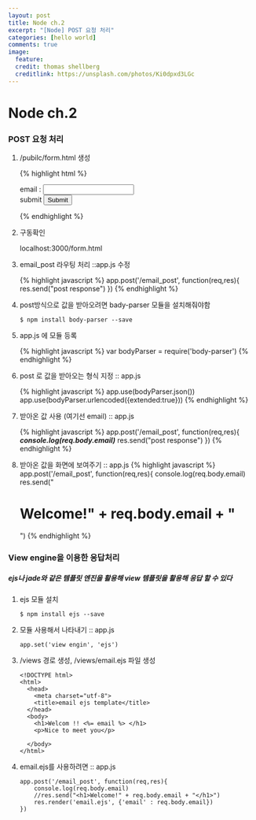 ```yaml
---
layout: post
title: Node ch.2
excerpt: "[Node] POST 요청 처리"
categories: [hello world]
comments: true
image:
  feature:
  credit: thomas shellberg
  creditlink: https://unsplash.com/photos/Ki0dpxd3LGc
---
```


# Node ch.2

### POST 요청 처리
1. /pubilc/form.html 생성

    {% highlight html %}
    <!DOCTYPE html>
    <html>
      <head>
        <meta charset="utf-8">
        <title>email form</title>
      </head>
      <body>
        <form action="/email_post" method="post">
          email : <input type="text" name="email"> <br/>
          submit <input type="submit">
        </form>


      </body>
    </html>

    {% endhighlight %}


2. 구동확인

    localhost:3000/form.html

3. email_post 라우팅 처리 ::app.js 수정

    {% highlight javascript %}
    app.post('/email_post', function(req,res){
    	res.send("post response")
    })
    {% endhighlight %}

4. post방식으로 값을 받아오려면 bady-parser 모듈을 설치해줘야함

    `$ npm install body-parser --save`

5. app.js 에 모듈 등록

    {% highlight javascript %}
    var bodyParser = require('body-parser')
    {% endhighlight %}

6. post 로 값을 받아오는 형식 지정 :: app.js

    {% highlight javascript %}
    app.use(bodyParser.json())
    app.use(bodyParser.urlencoded({extended:true}))
    {% endhighlight %}


7. 받아온 값 사용 (여기선 email) :: app.js

    {% highlight javascript %}
    app.post('/email_post', function(req,res){
    	***console.log(req.body.email)***
    	res.send("post response")
    })
    {% endhighlight %}

8. 받아온 값을 화면에 보여주기 :: app.js
    {% highlight javascript %}
    app.post('/email_post', function(req,res){
    	console.log(req.body.email)
    	res.send("<h1>Welcome!" + req.body.email + "</h1>")
    {% endhighlight %}


### View engine을 이용한 응답처리
##### ejs나 jade와 같은 템플릿 엔진을 활용해 view 템플릿을 활용해 응답 할 수 있다


1. ejs 모듈 설치

    `$ npm install ejs --save`

2. 모듈 사용해서 나타내기 :: app.js

    ```
    app.set('view engin', 'ejs')
    ```
3. /views 경로 생성, /views/email.ejs 파일 생성

    ```
    <!DOCTYPE html>
    <html>
      <head>
        <meta charset="utf-8">
        <title>email ejs template</title>
      </head>
      <body>
        <h1>Welcom !! <%= email %> </h1>
        <p>Nice to meet you</p>

      </body>
    </html>

    ```

4. email.ejs를 사용하려면 :: app.js

    ```
    app.post('/email_post', function(req,res){
    	console.log(req.body.email)
    	//res.send("<h1>Welcome!" + req.body.email + "</h1>")
    	res.render('email.ejs', {'email' : req.body.email})
    })
    ```
